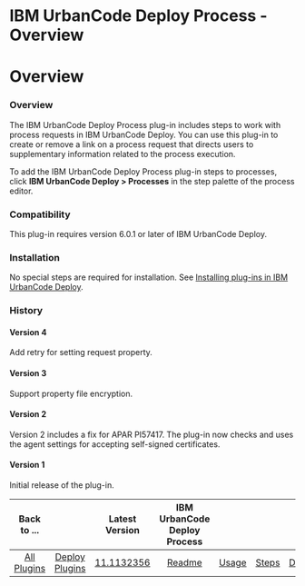 
IBM UrbanCode Deploy Process - Overview
=======================================

# Overview


### Overview




The IBM UrbanCode Deploy Process plug-in includes steps to work with process requests in IBM UrbanCode Deploy. You can use this plug-in to create or remove a link on a process request that directs users to supplementary information related to the process execution.

To add the IBM UrbanCode Deploy Process plug-in steps to processes, click **IBM UrbanCode Deploy > Processes** in the step palette of the process editor.

### Compatibility

This plug-in requires version 6.0.1 or later of IBM UrbanCode Deploy.

### Installation

No special steps are required for installation. See [Installing plug-ins in IBM UrbanCode Deploy](https://community.ibm.com/community/user/wasdevops/blogs/laurel-dickson-bull1/2022/06/13/install-plugins "Installing plug-ins in IBM UrbanCode Deploy").

### History

#### Version 4

Add retry for setting request property.

#### Version 3

Support property file encryption.

#### Version 2

Version 2 includes a fix for APAR PI57417. The plug-in now checks and uses the agent settings for accepting self-signed certificates.

#### Version 1

Initial release of the plug-in.


|Back to ...||Latest Version|IBM UrbanCode Deploy Process ||||
| :---: | :---: | :---: | :---: | :---: | :---: | :---: |
|[All Plugins](../../index.md)|[Deploy Plugins](../README.md)|[11.1132356](https://raw.githubusercontent.com/UrbanCode/IBM-UCD-PLUGINS/main/files/uDeploy-Process/ucd-uDeploy-Process-11.1132356.zip)|[Readme](README.md)|[Usage](usage.md)|[Steps](steps.md)|[Downloads](downloads.md)|
